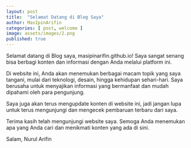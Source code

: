 ```yaml
---
layout: post
title:  "Selamat Datang di Blog Saya"
author: MasIpinArifin
categories: [ post, welcome ]
image: assets/images/2.png
published: true
---
```

Selamat datang di Blog saya, masipinarifin.github.io! Saya sangat senang bisa berbagi konten dan informasi dengan Anda melalui platform ini.

Di website ini, Anda akan menemukan berbagai macam topik yang saya tangani, mulai dari teknologi, desain, hingga kehidupan sehari-hari. Saya berusaha untuk menyajikan informasi yang bermanfaat dan mudah dipahami oleh para pengunjung.

Saya juga akan terus mengupdate konten di website ini, jadi jangan lupa untuk terus mengunjungi dan mengecek pembaruan terbaru dari saya.

Terima kasih telah mengunjungi website saya. Semoga Anda menemukan apa yang Anda cari dan menikmati konten yang ada di sini.

Salam,
Nurul Arifin 

